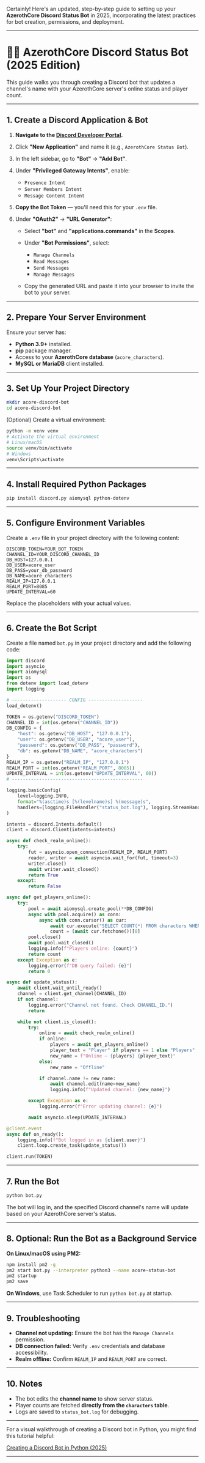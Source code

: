 Certainly! Here's an updated, step-by-step guide to setting up your **AzerothCore Discord Status Bot** in 2025, incorporating the latest practices for bot creation, permissions, and deployment.

---

# 🧙‍♂️ AzerothCore Discord Status Bot (2025 Edition)

This guide walks you through creating a Discord bot that updates a channel's name with your AzerothCore server's online status and player count.

---

## 1. Create a Discord Application & Bot

1. **Navigate to the [Discord Developer Portal](https://discord.com/developers/applications).**
2. Click **"New Application"** and name it (e.g., `AzerothCore Status Bot`).
3. In the left sidebar, go to **"Bot"** → **"Add Bot"**.
4. Under **"Privileged Gateway Intents"**, enable:

   * `Presence Intent`
   * `Server Members Intent`
   * `Message Content Intent`
5. **Copy the Bot Token** — you'll need this for your `.env` file.
6. Under **"OAuth2"** → **"URL Generator"**:

   * Select **"bot"** and **"applications.commands"** in the **Scopes**.
   * Under **"Bot Permissions"**, select:

     * `Manage Channels`
     * `Read Messages`
     * `Send Messages`
     * `Manage Messages`
   * Copy the generated URL and paste it into your browser to invite the bot to your server.

---

## 2. Prepare Your Server Environment

Ensure your server has:

* **Python 3.9+** installed.
* **pip** package manager.
* Access to your **AzerothCore database** (`acore_characters`).
* **MySQL or MariaDB** client installed.

---

## 3. Set Up Your Project Directory

```bash
mkdir acore-discord-bot
cd acore-discord-bot
```

(Optional) Create a virtual environment:

```bash
python -m venv venv
# Activate the virtual environment
# Linux/macOS
source venv/bin/activate
# Windows
venv\Scripts\activate
```

---

## 4. Install Required Python Packages

```bash
pip install discord.py aiomysql python-dotenv
```

---

## 5. Configure Environment Variables

Create a `.env` file in your project directory with the following content:

```env
DISCORD_TOKEN=YOUR_BOT_TOKEN
CHANNEL_ID=YOUR_DISCORD_CHANNEL_ID
DB_HOST=127.0.0.1
DB_USER=acore_user
DB_PASS=your_db_password
DB_NAME=acore_characters
REALM_IP=127.0.0.1
REALM_PORT=8085
UPDATE_INTERVAL=60
```

Replace the placeholders with your actual values.

---

## 6. Create the Bot Script

Create a file named `bot.py` in your project directory and add the following code:

```python
import discord
import asyncio
import aiomysql
import os
from dotenv import load_dotenv
import logging

# -------------------- CONFIG --------------------
load_dotenv()

TOKEN = os.getenv("DISCORD_TOKEN")
CHANNEL_ID = int(os.getenv("CHANNEL_ID"))
DB_CONFIG = {
    "host": os.getenv("DB_HOST", "127.0.0.1"),
    "user": os.getenv("DB_USER", "acore_user"),
    "password": os.getenv("DB_PASS", "password"),
    "db": os.getenv("DB_NAME", "acore_characters")
}
REALM_IP = os.getenv("REALM_IP", "127.0.0.1")
REALM_PORT = int(os.getenv("REALM_PORT", 8085))
UPDATE_INTERVAL = int(os.getenv("UPDATE_INTERVAL", 60))
# ------------------------------------------------

logging.basicConfig(
    level=logging.INFO,
    format="%(asctime)s [%(levelname)s] %(message)s",
    handlers=[logging.FileHandler("status_bot.log"), logging.StreamHandler()]
)

intents = discord.Intents.default()
client = discord.Client(intents=intents)

async def check_realm_online():
    try:
        fut = asyncio.open_connection(REALM_IP, REALM_PORT)
        reader, writer = await asyncio.wait_for(fut, timeout=3)
        writer.close()
        await writer.wait_closed()
        return True
    except:
        return False

async def get_players_online():
    try:
        pool = await aiomysql.create_pool(**DB_CONFIG)
        async with pool.acquire() as conn:
            async with conn.cursor() as cur:
                await cur.execute("SELECT COUNT(*) FROM characters WHERE online=1;")
                count = (await cur.fetchone())[0]
        pool.close()
        await pool.wait_closed()
        logging.info(f"Players online: {count}")
        return count
    except Exception as e:
        logging.error(f"DB query failed: {e}")
        return 0

async def update_status():
    await client.wait_until_ready()
    channel = client.get_channel(CHANNEL_ID)
    if not channel:
        logging.error("Channel not found. Check CHANNEL_ID.")
        return

    while not client.is_closed():
        try:
            online = await check_realm_online()
            if online:
                players = await get_players_online()
                player_text = "Player" if players == 1 else "Players"
                new_name = f"Online — {players} {player_text}"
            else:
                new_name = "Offline"

            if channel.name != new_name:
                await channel.edit(name=new_name)
                logging.info(f"Updated channel: {new_name}")

        except Exception as e:
            logging.error(f"Error updating channel: {e}")

        await asyncio.sleep(UPDATE_INTERVAL)

@client.event
async def on_ready():
    logging.info(f"Bot logged in as {client.user}")
    client.loop.create_task(update_status())

client.run(TOKEN)
```

---

## 7. Run the Bot

```bash
python bot.py
```

The bot will log in, and the specified Discord channel's name will update based on your AzerothCore server's status.

---

## 8. Optional: Run the Bot as a Background Service

**On Linux/macOS using PM2:**

```bash
npm install pm2 -g
pm2 start bot.py --interpreter python3 --name acore-status-bot
pm2 startup
pm2 save
```

**On Windows**, use Task Scheduler to run `python bot.py` at startup.

---

## 9. Troubleshooting

* **Channel not updating:** Ensure the bot has the `Manage Channels` permission.
* **DB connection failed:** Verify `.env` credentials and database accessibility.
* **Realm offline:** Confirm `REALM_IP` and `REALM_PORT` are correct.

---

## 10. Notes

* The bot edits the **channel name** to show server status.
* Player counts are fetched **directly from the `characters` table**.
* Logs are saved to `status_bot.log` for debugging.

---

For a visual walkthrough of creating a Discord bot in Python, you might find this tutorial helpful:

[Creating a Discord Bot in Python (2025)](https://www.youtube.com/watch?v=YD_N6Ffoojw&utm_source=chatgpt.com)

---
